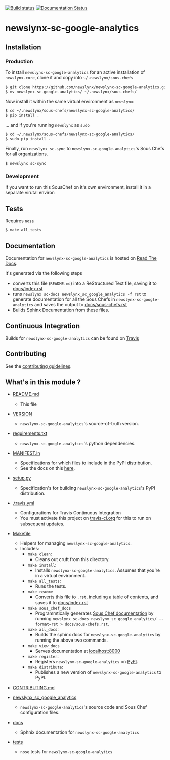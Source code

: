 [![Build status](https://travis-ci.org/newslynx/newslynx-sc-google-analytics.svg)](https://travis-ci.org/newslynx/newslynx-sc-google-analytics) [![Documentation Status](https://readthedocs.org/projects/newslynx-sc-google-analytics/badge/?version=latest)](https://readthedocs.org/projects/newslynx-sc-google-analytics/?badge=latest)

newslynx-sc-google-analytics
==========================================================================================



## Installation

### Production

To install `newslynx-sc-google-analytics` for an active installation of `newslynx-core`, clone it and copy into `~/.newslynx/sous-chefs`

```bash
$ git clone https://github.com/newslynx/newslynx-sc-google-analytics.git
$ mv newslynx-sc-google-analytics/ ~/.newslynx/sous-chefs/
```

Now install it within the same virtual environment as `newslynx`:

```bash
$ cd ~/.newslynx/sous-chefs/newslynx-sc-google-analytics/
$ pip install .
```

... and if you're running `newslynx` as `sudo`


```bash
$ cd ~/.newslynx/sous-chefs/newslynx-sc-google-analytics/ 
$ sudo pip install .
```

Finally, run `newslynx sc-sync` to `newslynx-sc-google-analytics`'s Sous Chefs for all organizations.

```bash
$ newslynx sc-sync
```

### Development 

If you want to run this SousChef on it's own environment, install it in a separate virutal environ 

## Tests

Requires `nose`

```bash
$ make all_tests
```

## Documentation

Documentation for `newslynx-sc-google-analytics` is hosted on [Read The Docs](http://newslynx-sc-google-analytics.readthedocs.org/).

It's generated via the following steps

* converts this file (`README.md`) into a ReStructured Text file, saving it to [docs/index.rst](https://github.com/newslynx/newslynx-sc-google-analytics/blob/master/docs/index.rst)
* runs `newslynx sc-docs newslynx_sc_google_analytics -f rst` to generate documentation for all the Sous Chefs in `newslynx-sc-google-analytics` and saves the output to [docs/sous-chefs.rst](https://github.com/newslynx/newslynx-sc-google-analytics/blob/master/docs/sous-chefs.rst)
* Builds Sphinx Documentation from these files.


## Continuous Integration

Builds for `newslynx-sc-google-analytics` can be found on [Travis](https://travis-ci.org/newslynx/newslynx-sc-google-analytics)

## Contributing

See the [contributing guidelines](https://github.com/newslynx/newslynx-sc-google-analytics/blob/master/CONTRIBUTING.md).


## What's in this module ?

- [README.md](https://github.com/newslynx/newslynx-sc-google-analytics/blob/master/README.md)
	* This file 

- [VERSION](https://github.com/newslynx/newslynx-sc-google-analytics/blob/master/VERSION)
	* `newslynx-sc-google-analytics`'s source-of-truth version.

- [requirements.txt](https://github.com/newslynx/newslynx-sc-google-analytics/blob/master/requirements.txt)
	* `newslynx-sc-google-analytics`'s python dependencies.

- [MANIFEST.in](https://github.com/newslynx/newslynx-sc-google-analytics/blob/master/MANIFEST.in)
	* Specifications for which files to include in the PyPI distribution.
	* See the docs on this [here](https://docs.python.org/2/distutils/sourcedist.html#specifying-the-files-to-distribute).

- [setup.py](https://github.com/newslynx/newslynx-sc-google-analytics/blob/master/setup.py)
	* Specification's for building `newslynx-sc-google-analytics`'s PyPI distribution.

- [.travis.yml](https://github.com/newslynx/newslynx-sc-google-analytics/blob/master/.travis.yml)
	* Configurations for Travis Continuous Integration
	* You must activate this project on [travis-ci.org](https://github.com/newslynx/newslynx-sc-google-analytics/blob/master/http://travis-ci.org/) for this to run on subsequent updates.

- [Makefile](https://github.com/newslynx/newslynx-sc-google-analytics/blob/master/Makefile)
	* Helpers for managing `newslynx-sc-google-analytics`.
	* Includes:
		- `make clean`: 
			* Cleans out cruft from this directory.
		- `make install`: 
			* Installs `newslynx-sc-google-analytics`. Assumes that you're in a virtual environment.
		- `make all_tests`: 
			* Runs the tests.
		- `make readme`
			* Converts this file to `.rst`, including a table of contents, and saves it to [docs/index.rst](https://github.com/newslynx/newslynx-sc-google-analytics/blob/master/docs/index.rst)
		- `make sous_chef_docs`
			* Programmtically generates [Sous Chef documentation](https://github.com/newslynx/newslynx-sc-google-analytics/blob/master/docs/sous-chefs.rst) by running `newslynx sc-docs newslynx_sc_google_analytics/ --format=rst > docs/sous-chefs.rst`.
		- `make all_docs`: 
			* Builds the sphinx docs for `newslynx-sc-google-analytics` by running the above two commands.
		- `make view_docs`
			* Serves documentation at [localhost:8000](http://localhost:8000)
		- `make register`: 
			* Registers `newslynx-sc-google-analytics` on [PyPI](https://pypi.python.org/pypi).
		- `make distribute`: 
			* Publishes a new version of `newslynx-sc-google-analytics` to PyPI.

- [CONTRIBUTING.md](https://github.com/newslynx/newslynx-sc-google-analytics/blob/master/CONTRIBUTING.md)

- [newslynx_sc_google_analytics](https://github.com/newslynx/newslynx-sc-google-analytics/blob/master/newslynx_sc_google_analytics/)
	* `newslynx-sc-google-analytics`'s source code and Sous Chef configuration files.

- [docs](https://github.com/newslynx/newslynx-sc-google-analytics/blob/master/docs/)
	* Sphnix documentation for `newslynx-sc-google-analytics`

- [tests](https://github.com/newslynx/newslynx-sc-google-analytics/blob/master/tests/)
	* `nose` tests for `newslynx-sc-google-analytics`

